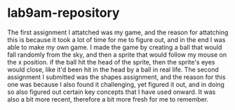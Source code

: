 # lab9am-repository
The first assignment I attatched was my game, and the reason for attatching this is because it took a lot of time for me to figure out, and in the end I was able to make my own game. I made the game by creating a ball that would fall randomly from the sky, and then a sprite that would follow my mouse on the x position. if the ball hit the head of the sprite, then the sprite's eyes would close, like it'd been hit in the head by a ball in real life. 
The second assignment I submitted was the shapes assignment, and the reason for this one was because I also found it challenging, yet figured it out, and in doing so also figured out certain key concepts that I have used onward. It was also a bit more recent, therefore a bit more fresh for me to remember.
